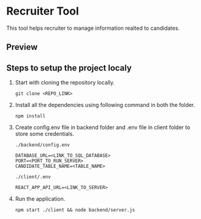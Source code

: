 # Recruiter Tool

This tool helps recruiter to manage information realted to candidates.

## Preview

## Steps to setup the project localy

1. Start with cloning the repository locally.
    ```
    git clone <REPO_LINK>
    ```

2. Install all the dependencies using following command in both the folder.
    ```
    npm install
    ```
3. Create config.env file in backend folder and .env file in client folder to store some credentials.

    `./backend/config.env`
    ```
    DATABASE_URL=<LINK_TO_SQL_DATABASE>
    PORT=<PORT_TO_RUN_SERVER>
    CANDIDATE_TABLE_NAME=<TABLE_NAME>
    ```

    `./client/.env`
    ```
    REACT_APP_API_URL=<LINK_TO_SERVER>
    ```

4. Run the application.
    ```
    npm start ./client && node backend/server.js
    ```


